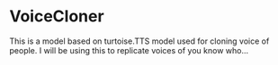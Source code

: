# VoiceCloner
This is a model based on turtoise.TTS model used for cloning voice of people. I will be using this to replicate voices of you know who...
